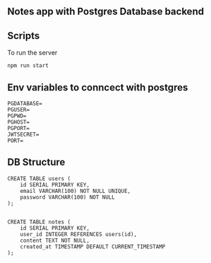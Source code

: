 ## Notes app with Postgres Database backend

## Scripts
To run the server

```
npm run start
```

## Env variables to conncect with postgres
```
PGDATABASE=
PGUSER=
PGPWD=
PGHOST=
PGPORT=
JWTSECRET=
PORT=
```


## DB Structure
```
CREATE TABLE users (
    id SERIAL PRIMARY KEY,
    email VARCHAR(100) NOT NULL UNIQUE,
    password VARCHAR(100) NOT NULL
);


CREATE TABLE notes (
    id SERIAL PRIMARY KEY,
    user_id INTEGER REFERENCES users(id),
    content TEXT NOT NULL,
    created_at TIMESTAMP DEFAULT CURRENT_TIMESTAMP
);
```